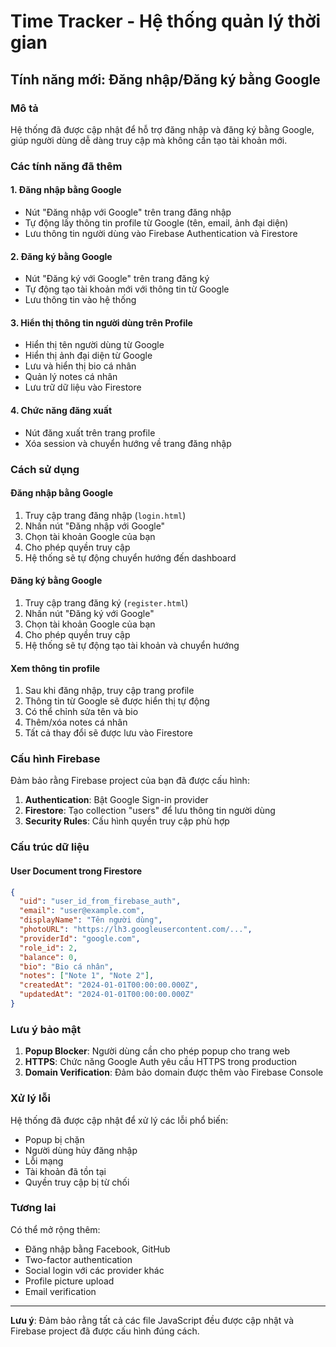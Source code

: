 # Time Tracker - Hệ thống quản lý thời gian

## Tính năng mới: Đăng nhập/Đăng ký bằng Google

### Mô tả
Hệ thống đã được cập nhật để hỗ trợ đăng nhập và đăng ký bằng Google, giúp người dùng dễ dàng truy cập mà không cần tạo tài khoản mới.

### Các tính năng đã thêm

#### 1. Đăng nhập bằng Google
- Nút "Đăng nhập với Google" trên trang đăng nhập
- Tự động lấy thông tin profile từ Google (tên, email, ảnh đại diện)
- Lưu thông tin người dùng vào Firebase Authentication và Firestore

#### 2. Đăng ký bằng Google
- Nút "Đăng ký với Google" trên trang đăng ký
- Tự động tạo tài khoản mới với thông tin từ Google
- Lưu thông tin vào hệ thống

#### 3. Hiển thị thông tin người dùng trên Profile
- Hiển thị tên người dùng từ Google
- Hiển thị ảnh đại diện từ Google
- Lưu và hiển thị bio cá nhân
- Quản lý notes cá nhân
- Lưu trữ dữ liệu vào Firestore

#### 4. Chức năng đăng xuất
- Nút đăng xuất trên trang profile
- Xóa session và chuyển hướng về trang đăng nhập

### Cách sử dụng

#### Đăng nhập bằng Google
1. Truy cập trang đăng nhập (`login.html`)
2. Nhấn nút "Đăng nhập với Google"
3. Chọn tài khoản Google của bạn
4. Cho phép quyền truy cập
5. Hệ thống sẽ tự động chuyển hướng đến dashboard

#### Đăng ký bằng Google
1. Truy cập trang đăng ký (`register.html`)
2. Nhấn nút "Đăng ký với Google"
3. Chọn tài khoản Google của bạn
4. Cho phép quyền truy cập
5. Hệ thống sẽ tự động tạo tài khoản và chuyển hướng

#### Xem thông tin profile
1. Sau khi đăng nhập, truy cập trang profile
2. Thông tin từ Google sẽ được hiển thị tự động
3. Có thể chỉnh sửa tên và bio
4. Thêm/xóa notes cá nhân
5. Tất cả thay đổi sẽ được lưu vào Firestore

### Cấu hình Firebase

Đảm bảo rằng Firebase project của bạn đã được cấu hình:

1. **Authentication**: Bật Google Sign-in provider
2. **Firestore**: Tạo collection "users" để lưu thông tin người dùng
3. **Security Rules**: Cấu hình quyền truy cập phù hợp

### Cấu trúc dữ liệu

#### User Document trong Firestore
```json
{
  "uid": "user_id_from_firebase_auth",
  "email": "user@example.com",
  "displayName": "Tên người dùng",
  "photoURL": "https://lh3.googleusercontent.com/...",
  "providerId": "google.com",
  "role_id": 2,
  "balance": 0,
  "bio": "Bio cá nhân",
  "notes": ["Note 1", "Note 2"],
  "createdAt": "2024-01-01T00:00:00.000Z",
  "updatedAt": "2024-01-01T00:00:00.000Z"
}
```

### Lưu ý bảo mật

1. **Popup Blocker**: Người dùng cần cho phép popup cho trang web
2. **HTTPS**: Chức năng Google Auth yêu cầu HTTPS trong production
3. **Domain Verification**: Đảm bảo domain được thêm vào Firebase Console

### Xử lý lỗi

Hệ thống đã được cập nhật để xử lý các lỗi phổ biến:

- Popup bị chặn
- Người dùng hủy đăng nhập
- Lỗi mạng
- Tài khoản đã tồn tại
- Quyền truy cập bị từ chối

### Tương lai

Có thể mở rộng thêm:
- Đăng nhập bằng Facebook, GitHub
- Two-factor authentication
- Social login với các provider khác
- Profile picture upload
- Email verification

---

**Lưu ý**: Đảm bảo rằng tất cả các file JavaScript đều được cập nhật và Firebase project đã được cấu hình đúng cách.
